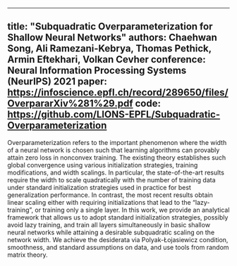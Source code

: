 -----
title: "Subquadratic Overparameterization for Shallow Neural Networks"
authors: Chaehwan Song, Ali Ramezani-Kebrya, Thomas Pethick, Armin Eftekhari, Volkan Cevher
conference: Neural Information Processing Systems (NeurIPS) 2021
paper: https://infoscience.epfl.ch/record/289650/files/OverpararXiv%281%29.pdf
code: https://github.com/LIONS-EPFL/Subquadratic-Overparameterization
-----

Overparameterization refers to the important phenomenon where the width of a neural network is chosen such that learning algorithms can provably attain zero loss in nonconvex training. The existing theory establishes such global convergence using various initialization strategies, training modifications, and width scalings. In particular, the state-of-the-art results require the width to scale quadratically with the number of training data under standard initialization strategies used in practice for best generalization performance. In contrast, the most recent results obtain linear scaling either with requiring initializations that lead to the “lazy-training”, or training only a single layer. In this work, we provide an analytical framework that allows us to adopt standard initialization strategies, possibly avoid lazy training, and train all layers simultaneously in basic shallow neural networks while attaining a desirable subquadratic scaling on the network width. We achieve the desiderata via Polyak-Łojasiewicz condition, smoothness, and standard assumptions on data, and use tools from random matrix theory.
